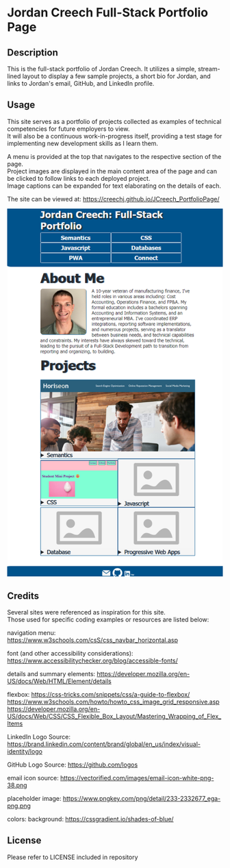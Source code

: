 # Jordan Creech Full-Stack Portfolio Page

## Description

This is the full-stack portfolio of Jordan Creech. It utilizes a simple, stream-lined layout to display a few sample projects, a short bio for Jordan, and links to Jordan's email, GitHub, and LinkedIn profile.

## Usage

This site serves as a portfolio of projects collected as examples of technical competencies for future employers to view.  
It will also be a continuous work-in-progress itself, providing a test stage for implementing new development skills as I learn them.

A menu is provided at the top that navigates to the respective section of the page.  
Project images are displayed in the main content area of the page and can be clicked to follow links to each deployed project.  
Image captions can be expanded for text elaborating on the details of each.

The site can be viewed at: https://creechj.github.io/JCreech_PortfolioPage/

![Screenshot of Jordan's Portfolio Page](assets/images/JCreech_Portfolio_Screenshot.png)

## Credits

Several sites were referenced as inspiration for this site.  
Those used for specific coding examples or resources are listed below:


navigation menu:
https://www.w3schools.com/csS/css_navbar_horizontal.asp

font (and other accessibility considerations):
https://www.accessibilitychecker.org/blog/accessible-fonts/

details and summary elements:
https://developer.mozilla.org/en-US/docs/Web/HTML/Element/details

flexbox:
https://css-tricks.com/snippets/css/a-guide-to-flexbox/
https://www.w3schools.com/howto/howto_css_image_grid_responsive.asp
https://developer.mozilla.org/en-US/docs/Web/CSS/CSS_Flexible_Box_Layout/Mastering_Wrapping_of_Flex_Items

LinkedIn Logo Source:
https://brand.linkedin.com/content/brand/global/en_us/index/visual-identity/logo

GitHub Logo Source:
https://github.com/logos

email icon source:
https://vectorified.com/images/email-icon-white-png-38.png

placeholder image:
https://www.pngkey.com/png/detail/233-2332677_ega-png.png

colors:
background: https://cssgradient.io/shades-of-blue/

## License

Please refer to LICENSE included in repository